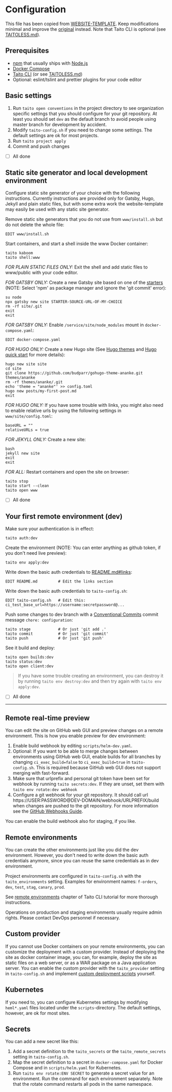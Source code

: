 # Configuration

This file has been copied from [WEBSITE-TEMPLATE](https://github.com/TaitoUnited/WEBSITE-TEMPLATE/). Keep modifications minimal and improve the [original](https://github.com/TaitoUnited/WEBSITE-TEMPLATE/blob/dev/CONFIGURATION.md) instead. Note that Taito CLI is optional (see [TAITOLESS.md](TAITOLESS.md)).

## Prerequisites

* [npm](https://github.com/npm/cli) that usually ships with [Node.js](https://nodejs.org/)
* [Docker Compose](https://docs.docker.com/compose/install/)
* [Taito CLI](https://github.com/TaitoUnited/taito-cli#readme) (or see [TAITOLESS.md](TAITOLESS.md))
* Optional: eslint/tslint and prettier plugins for your code editor

## Basic settings

1. Run `taito open conventions` in the project directory to see organization specific settings that you should configure for your git repository. At least you should set `dev` as the default branch to avoid people using master branch for development by accident.
2. Modify `taito-config.sh` if you need to change some settings. The default settings are ok for most projects.
3. Run `taito project apply`
4. Commit and push changes

* [ ] All done

## Static site generator and local development environment

Configure static site generator of your choice with the following instructions. Currently instructions are provided only for Gatsby, Hugo, Jekyll and plain static files, but with some extra work the website-template may easily be used with any static site generator.

Remove static site generators that you do not use from `www/install.sh` but do not delete the whole file:

    EDIT www/install.sh

Start containers, and start a shell inside the www Docker container:

    taito kaboom
    taito shell:www

*FOR PLAIN STATIC FILES ONLY:* Exit the shell and add static files to www/public with your code editor.

*FOR GATSBY ONLY:* Create a new Gatsby site based on one of the [starters](https://www.gatsbyjs.org/starters?v=2) (NOTE: Select 'npm' as package manager and ignore the 'git commit' error):

    su node
    npx gatsby new site STARTER-SOURCE-URL-OF-MY-CHOICE
    rm -rf site/.git
    exit
    exit

*FOR GATSBY ONLY:* Enable `/service/site/node_modules` mount in `docker-compose.yaml`:

    EDIT docker-compose.yaml

*FOR HUGO ONLY:* Create a new Hugo site (See [Hugo themes](https://themes.gohugo.io/) and [Hugo quick start](https://gohugo.io/getting-started/quick-start/) for more details):

    hugo new site site
    cd site
    git clone https://github.com/budparr/gohugo-theme-ananke.git themes/ananke
    rm -rf themes/ananke/.git
    echo 'theme = "ananke"' >> config.toml
    hugo new posts/my-first-post.md
    exit

*FOR HUGO ONLY:* If you have some trouble with links, you might also need to enable relative urls by using the following settings in `www/site/config.toml`:

    baseURL = ""
    relativeURLs = true

*FOR JEKYLL ONLY:* Create a new site:

    bash
    jekyll new site
    exit
    exit

*FOR ALL:* Restart containers and open the site on browser:

    taito stop
    taito start --clean
    taito open www

* [ ] All done

## Your first remote environment (dev)

Make sure your authentication is in effect:

    taito auth:dev

Create the environment (NOTE: You can enter anything as github token, if you don't need live preview):

    taito env apply:dev

Write down the basic auth credentials to [README.md#links](README.md#links):

    EDIT README.md         # Edit the links section

Write down the basic auth credentials to `taito-config.sh`:

    EDIT taito-config.sh   # Edit this: ci_test_base_url=https://username:secretpassword@...

Push some changes to dev branch with a [Conventional Commits](http://conventionalcommits.org/) commit message `chore: configuration`:

    taito stage            # Or just 'git add .'
    taito commit           # Or just 'git commit'
    taito push             # Or just 'git push'

See it build and deploy:

    taito open builds:dev
    taito status:dev
    taito open client:dev

> If you have some trouble creating an environment, you can destroy it by running `taito env destroy:dev` and then try again with `taito env apply:dev`.

* [ ] All done

---

## Remote real-time preview

You can edit the site on GitHub web GUI and preview changes on a remote environment. This is how you enable preview for dev environment:

1. Enable build webhook by editing `scripts/helm-dev.yaml`.
2. Optional: If you want to be able to merge changes between environments using GitHub web GUI, enable builds for all branches by changing `ci_exec_build=false` to `ci_exec_build=true` in `taito-config.sh`. This is required because GitHub web GUI does not support merging with fast-forward.
3. Make sure that urlprefix and personal git token have been set for webhook by running `taito secrets:dev`. If they are unset, set them with `taito env rotate:dev webhook`
4. Configure a git webhook for your git repository. It should call url https://USER:PASSWORD@DEV-DOMAIN/webhook/URLPREFIX/build when changes are pushed to the git repository. For more information see the [GitHub Webhooks Guide](https://developer.github.com/webhooks/).

You can enable the build webhook also for staging, if you like.

## Remote environments

You can create the other environments just like you did the dev environment. However, you don't need to write down the basic auth credentials anymore, since you can reuse the same credentials as in dev environment.

Project environments are configured in `taito-config.sh` with the `taito_environments` setting. Examples for environment names: `f-orders`, `dev`, `test`, `stag`, `canary`, `prod`.

See [remote environments](https://taitounited.github.io/taito-cli/tutorial/05-remote-environments) chapter of Taito CLI tutorial for more thorough instructions.

Operations on production and staging environments usually require admin rights. Please contact DevOps personnel if necessary.

## Custom provider

If you cannot use Docker containers on your remote environments, you can customize the deployment with a custom provider. Instead of deploying the site as docker container image, you can, for example, deploy the site as static files on a web server, or as a WAR package on a Java application server. You can enable the custom provider with the `taito_provider` setting in `taito-config.sh` and implement [custom deployment scripts](https://github.com/TaitoUnited/SERVER-TEMPLATE/blob/master/scripts/custom-provider) yourself.

## Kubernetes

If you need to, you can configure Kubernetes settings by modifying `heml*.yaml` files located under the `scripts`-directory. The default settings, however, are ok for most sites.

## Secrets

You can add a new secret like this:

1. Add a secret definition to the `taito_secrets` or the `taito_remote_secrets` setting in `taito-config.sh`.
2. Map the secret definition to a secret in `docker-compose.yaml` for Docker Compose and in `scripts/helm.yaml` for Kubernetes.
3. Run `taito env rotate:ENV SECRET` to generate a secret value for an environment. Run the command for each environment separately. Note that the rotate command restarts all pods in the same namespace.
